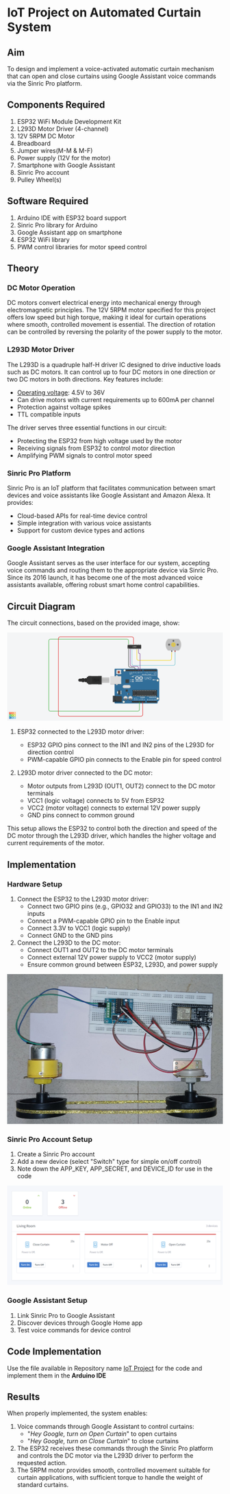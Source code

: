 # IoT Project on Automated Curtain System

## Aim
To design and implement a voice-activated automatic curtain mechanism that can open and close curtains using Google Assistant voice commands via the Sinric Pro platform.

## Components Required
1. ESP32 WiFi Module Development Kit
2. L293D Motor Driver (4-channel)
3. 12V 5RPM DC Motor
4. Breadboard
5. Jumper wires(M-M & M-F)
6. Power supply (12V for the motor)
7. Smartphone with Google Assistant
8. Sinric Pro account
9. Pulley Wheel(s)

## Software Required
1. Arduino IDE with ESP32 board support
2. Sinric Pro library for Arduino
3. Google Assistant app on smartphone
4. ESP32 WiFi library
5. PWM control libraries for motor speed control


## Theory
### DC Motor Operation
DC motors convert electrical energy into mechanical energy through electromagnetic principles. The 12V 5RPM motor specified for this project offers low speed but high torque, making it ideal for curtain operations where smooth, controlled movement is essential. The direction of rotation can be controlled by reversing the polarity of the power supply to the motor.
### L293D Motor Driver
The L293D is a quadruple half-H driver IC designed to drive inductive loads such as DC motors. It can control up to four DC motors in one direction or two DC motors in both directions. Key features include:

- <ins>Operating voltage</ins>: 4.5V to 36V
- Can drive motors with current requirements up to 600mA per channel
- Protection against voltage spikes
- TTL compatible inputs

The driver serves three essential functions in our circuit:
- Protecting the ESP32 from high voltage used by the motor
- Receiving signals from ESP32 to control motor direction
- Amplifying PWM signals to control motor speed
### Sinric Pro Platform
Sinric Pro is an IoT platform that facilitates communication between smart devices and voice assistants like Google Assistant and Amazon Alexa. It provides:
- Cloud-based APIs for real-time device control
- Simple integration with various voice assistants
- Support for custom device types and actions
### Google Assistant Integration
Google Assistant serves as the user interface for our system, accepting voice commands and routing them to the appropriate device via Sinric Pro. Since its 2016 launch, it has become one of the most advanced voice assistants available, offering robust smart home control capabilities.

## Circuit Diagram
The circuit connections, based on the provided image, show:

![TinkerCAD Image of Circuit Designed](https://github.com/PrateekRaj8125/IoT-Project-on-Automated-Curtain-System/blob/main/assets/Funky%20Allis-Kieran.png?raw=true)

1. ESP32 connected to the L293D motor driver:
   - ESP32 GPIO pins connect to the IN1 and IN2 pins of the L293D for direction control
   - PWM-capable GPIO pin connects to the Enable pin for speed control
  
2. L293D motor driver connected to the DC motor:
   - Motor outputs from L293D (OUT1, OUT2) connect to the DC motor terminals
   - VCC1 (logic voltage) connects to 5V from ESP32
   - VCC2 (motor voltage) connects to external 12V power supply
   - GND pins connect to common ground

This setup allows the ESP32 to control both the direction and speed of the DC motor through the L293D driver, which handles the higher voltage and current requirements of the motor.

## Implementation
### Hardware Setup
1. Connect the ESP32 to the L293D motor driver:
   - Connect two GPIO pins (e.g., GPIO32 and GPIO33) to the IN1 and IN2 inputs
   - Connect a PWM-capable GPIO pin to the Enable input
   - Connect 3.3V to VCC1 (logic supply)
   - Connect GND to the GND pins
2. Connect the L293D to the DC motor:
   - Connect OUT1 and OUT2 to the DC motor terminals
   - Connect external 12V power supply to VCC2 (motor supply)
   - Ensure common ground between ESP32, L293D, and power supply

![Physical Image](https://github.com/PrateekRaj8125/IoT-Project-on-Automated-Curtain-System/blob/main/assets/physical_image.jpg?raw=true)

### Sinric Pro Account Setup
1. Create a Sinric Pro account
2. Add a new device (select "Switch" type for simple on/off control)
3. Note down the APP_KEY, APP_SECRET, and DEVICE_ID for use in the code

![Sinric Pro](https://github.com/PrateekRaj8125/IoT-Project-on-Automated-Curtain-System/blob/main/assets/Sinric_Pro.png?raw=true)

### Google Assistant Setup
1. Link Sinric Pro to Google Assistant
2. Discover devices through Google Home app
3. Test voice commands for device control

## Code Implementation
Use the file available in Repository name [IoT Project](https://github.com/PrateekRaj8125/IoT-Project-on-Automated-Curtain-System/blob/main/IoT_Project/IoT_Project.ino) for the code and implement them in the **Arduino IDE**

## Results
When properly implemented, the system enables:
1. Voice commands through Google Assistant to control curtains:
   - "*Hey Google, turn on Open Curtain*" to open curtains
   - "*Hey Google, turn on Close Curtain*" to close curtains
2. The ESP32 receives these commands through the Sinric Pro platform and controls the DC motor via the L293D driver to perform the requested action.
3. The 5RPM motor provides smooth, controlled movement suitable for curtain applications, with sufficient torque to handle the weight of standard curtains.
